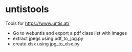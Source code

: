 # untistools
Tools for https://www.untis.at/

- Go to webuntis and export a pdf class list with images 
- extract jpegs using pdf_to_jpg.py
- create xlsx using jpg_to_xlsx.py